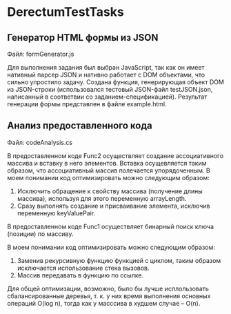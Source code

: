 # DerectumTestTasks

## Генератор HTML формы из JSON
Файл: formGenerator.js

Для выполнения задания был выбран JavaScript, так как он имеет нативный парсер JSON и нативно работает с DOM объектами, что сильно упростило задачу.
Создана функция, генерирующая объект DOM из JSON-строки (использовался тестовый JSON-файл testJSON.json, написанный в соответвии со заданием-спецификацией).
Результат генерации формы представлен в файле example.html.

## Анализ предоставленного кода
Файл: codeAnalysis.cs

В предоставленном коде Func2 осуществляет создание ассоциативного массива и вставку в него элементов. Вставка осущевляется таким образом, что ассоциативный массив полeчается упорядоченным.
В моем понимании код оптимизировать можно следующим образом:

1. Исключить обращение к свойству массива (получение длины массива), используя для этого переменную arrayLength.
2. Сразу выполнять создание и присваивание элемента, исключив переменную keyValuePair.

В предоставленном коде Func1 осуществляет бинарный поиск ключа (позиции) по массиву.

В моем понимании код оптимизировать можно следующим образом:

1. Заменив рекурсивную функцию функцией с циклом, таким образом исключается использование стека вызовов.
2. Массив передавать в функцию по ссылке.

Для общей оптимизации, возможно, было бы лучше исплользовать сбалансированные деревья, т. к. у них время выполнения основных операций O(log n), тогда как у масссива в худшем случае – O(n).
